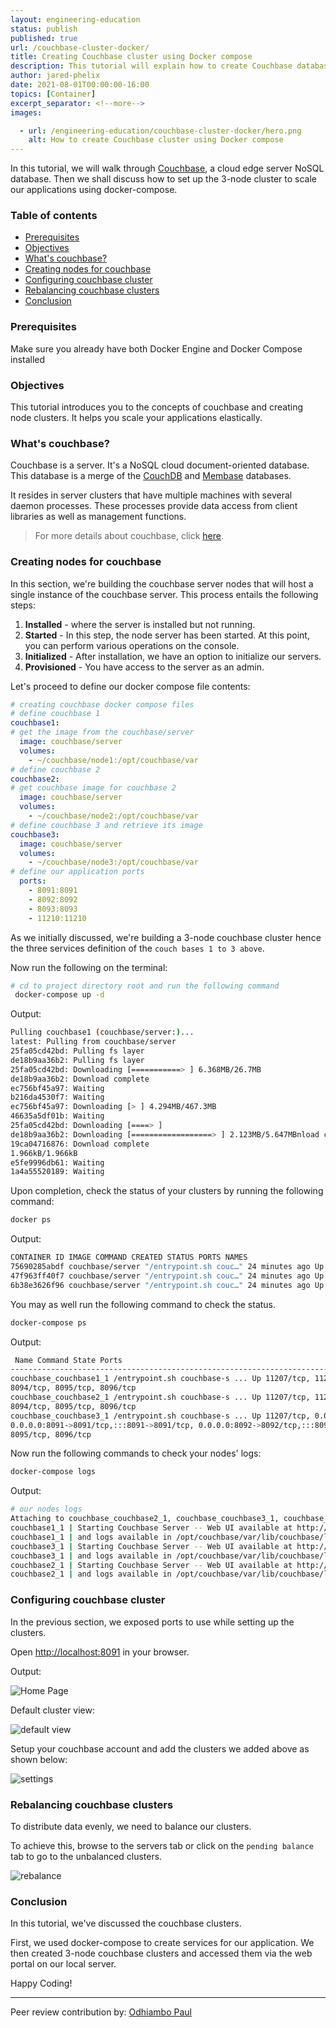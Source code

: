 ```yaml
---
layout: engineering-education
status: publish
published: true
url: /couchbase-cluster-docker/
title: Creating Couchbase cluster using Docker compose
description: This tutorial will explain how to create Couchbase database cluster and deploy to Docker compose
author: jared-phelix
date: 2021-08-01T00:00:00-16:00
topics: [Container]
excerpt_separator: <!--more-->
images:

  - url: /engineering-education/couchbase-cluster-docker/hero.png
    alt: How to create Couchbase cluster using Docker compose
---
```


In this tutorial, we will walk through [Couchbase](https://www.couchbase.com), a cloud edge server NoSQL database. Then we shall discuss how to set up the 3-node cluster to scale our applications using docker-compose.
<!--more-->
### Table of contents
- [Prerequisites](#prerequisites)
- [Objectives](#objectives)
- [What's couchbase?](#whats-couchbase)
- [Creating nodes for couchbase](#creating-nodes-for-couchbase)
- [Configuring couchbase cluster](#configuring-couchbase-cluster)
- [Rebalancing couchbase clusters](#rebalancing-couchbase-clusters)
- [Conclusion](#conclusion)

### Prerequisites
Make sure you already have both Docker Engine and Docker Compose installed

### Objectives
This tutorial introduces you to the concepts of couchbase and creating node clusters. It helps you scale your applications elastically.

### What's couchbase?
Couchbase is a server. It's a NoSQL cloud document-oriented database.
This database is a merge of the [CouchDB](https://couchdb.apache.org) and [Membase](https://blog.couchbase.com/what-exactly-membase/) databases. 

It resides in server clusters that have multiple machines with several daemon processes. These processes provide data access from client libraries as well as management functions.

> For more details about couchbase, click [here](https://dzone.com/articles/couchbase-architecture-deep). 

### Creating nodes for couchbase
In this section, we're building the couchbase server nodes that will host a single instance of the couchbase server. This process entails the following steps: 

1. **Installed** - where the server is installed but not running.
2. **Started** - In this step, the node server has been started. At this point, you can perform various operations on the console.
3. **Initialized** - After installation, we have an option to initialize our servers.
4. **Provisioned** - You have access to the server as an admin.

Let's proceed to define our docker compose file contents: 
		
```yaml
# creating couchbase docker compose files
# define couchbase 1
couchbase1:
# get the image from the couchbase/server
  image: couchbase/server
  volumes:
    - ~/couchbase/node1:/opt/couchbase/var
# define couchbase 2
couchbase2:
# get couchbase image for couchbase 2
  image: couchbase/server
  volumes:
    - ~/couchbase/node2:/opt/couchbase/var
# define couchbase 3 and retrieve its image
couchbase3:
  image: couchbase/server
  volumes:
    - ~/couchbase/node3:/opt/couchbase/var
# define our application ports
  ports:
    - 8091:8091
    - 8092:8092 
    - 8093:8093 
    - 11210:11210
```

As we initially discussed, we're building a 3-node couchbase cluster hence the three services definition of the `couch bases 1 to 3 above`.
		
Now run the following on the terminal: 

```bash
# cd to project directory root and run the following command
 docker-compose up -d
```

Output:

```bash
Pulling couchbase1 (couchbase/server:)...
latest: Pulling from couchbase/server
25fa05cd42bd: Pulling fs layer
de18b9aa36b2: Pulling fs layer
25fa05cd42bd: Downloading [===========> ] 6.368MB/26.7MB
de18b9aa36b2: Download complete
ec756bf45a97: Waiting
b216da4530f7: Waiting
ec756bf45a97: Downloading [> ] 4.294MB/467.3MB
46635a5df01b: Waiting
25fa05cd42bd: Downloading [====> ]
de18b9aa36b2: Downloading [==================> ] 2.123MB/5.647MBnload complete
19ca04716876: Download complete
1.966kB/1.966kB
e5fe9996db61: Waiting
1a4a55520189: Waiting
```
Upon completion, check the status of your clusters by running the following command: 
		

```bash
docker ps
```	

Output:

```bash
CONTAINER ID IMAGE COMMAND CREATED STATUS PORTS NAMES
75690285abdf couchbase/server "/entrypoint.sh couc…" 24 minutes ago Up 24 minutes 8091-8096/tcp, 11207/tcp, 11210-11211/tcp, 18091-18096/tcp couchbase_couchbase2_1
47f963ff40f7 couchbase/server "/entrypoint.sh couc…" 24 minutes ago Up 24 minutes 8094-8096/tcp, 0.0.0.0:8091-8093->8091-8093/tcp, :::8091-8093->8091-8093/tcp, 11207/tcp, 11211/tcp, 0.0.0.0:11210->11210/tcp, :::11210->11210/tcp, 18091-18096/tcp couchbase_couchbase3_1
6b38e3626f96 couchbase/server "/entrypoint.sh couc…" 24 minutes ago Up 24 minutes 8091-8096/tcp, 11207/tcp, 11210-11211/tcp, 18091-18096/tcp couchbase_couchbase1_1
```

You may as well run the following command to check the status. 
		
```bash
docker-compose ps
```

Output:

```bash
 Name Command State Ports 
-----------------------------------------------------------------------------------------------------------------------------------------------------------------------------------------------------------
couchbase_couchbase1_1 /entrypoint.sh couchbase-s ... Up 11207/tcp, 11210/tcp, 11211/tcp, 18091/tcp, 18092/tcp, 18093/tcp, 18094/tcp, 18095/tcp, 18096/tcp, 8091/tcp, 8092/tcp, 8093/tcp, 
8094/tcp, 8095/tcp, 8096/tcp 
couchbase_couchbase2_1 /entrypoint.sh couchbase-s ... Up 11207/tcp, 11210/tcp, 11211/tcp, 18091/tcp, 18092/tcp, 18093/tcp, 18094/tcp, 18095/tcp, 18096/tcp, 8091/tcp, 8092/tcp, 8093/tcp, 
8094/tcp, 8095/tcp, 8096/tcp 
couchbase_couchbase3_1 /entrypoint.sh couchbase-s ... Up 11207/tcp, 0.0.0.0:11210->11210/tcp,:::11210->11210/tcp, 11211/tcp, 18091/tcp, 18092/tcp, 18093/tcp, 18094/tcp, 18095/tcp, 18096/tcp, 
0.0.0.0:8091->8091/tcp,:::8091->8091/tcp, 0.0.0.0:8092->8092/tcp,:::8092->8092/tcp, 0.0.0.0:8093->8093/tcp,:::8093->8093/tcp, 8094/tcp, 
8095/tcp, 8096/tcp 
```

Now run the following commands to check your nodes' logs:

```bash
docker-compose logs
```

Output:

```bash
# our nodes logs
Attaching to couchbase_couchbase2_1, couchbase_couchbase3_1, couchbase_couchbase1_1
couchbase1_1 | Starting Couchbase Server -- Web UI available at http://<ip>:8091
couchbase1_1 | and logs available in /opt/couchbase/var/lib/couchbase/logs
couchbase3_1 | Starting Couchbase Server -- Web UI available at http://<ip>:8091
couchbase3_1 | and logs available in /opt/couchbase/var/lib/couchbase/logs
couchbase2_1 | Starting Couchbase Server -- Web UI available at http://<ip>:8091
couchbase2_1 | and logs available in /opt/couchbase/var/lib/couchbase/logs		
```

### Configuring couchbase cluster
In the previous section, we exposed ports to use while setting up the clusters.

Open [http://localhost:8091](http://localhost:8091) in your browser.

Output:

![Home Page](/engineering-education/couchbase-cluster-docker/home.png)

Default cluster view:

![default view](/engineering-education/couchbase-cluster-docker/default.png)
		
Setup your couchbase account and add the clusters we added above as shown below:

![settings](/engineering-education/couchbase-cluster-docker/settings.png)
		
### Rebalancing couchbase clusters
To distribute data evenly, we need to balance our clusters. 

To achieve this, browse to the servers tab or click on the `pending balance` tab to go to the unbalanced clusters.

![rebalance](/engineering-education/couchbase-cluster-docker/rebalance.png)

### Conclusion	
In this tutorial, we've discussed the couchbase clusters. 

First, we used docker-compose to create services for our application. We then created 3-node couchbase clusters and accessed them via the web portal on our local server.

Happy Coding!

---
Peer review contribution by: [Odhiambo Paul](/engineering-education/authors/odhiambo-paul/)
